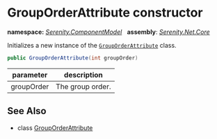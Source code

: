 # GroupOrderAttribute constructor
**namespace:** *[Serenity.ComponentModel](../../README.md#serenity.componentmodel-namespace)*   **assembly**: *[Serenity.Net.Core](../../README.md)*

Initializes a new instance of the [`GroupOrderAttribute`](../GroupOrderAttribute.md) class.

```csharp
public GroupOrderAttribute(int groupOrder)
```

| parameter | description |
| --- | --- |
| groupOrder | The group order. |

## See Also

* class [GroupOrderAttribute](../GroupOrderAttribute.md)